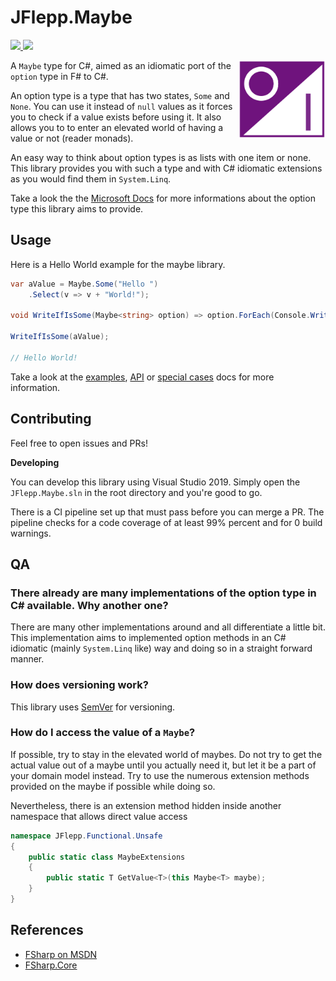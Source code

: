 <h1>JFlepp.Maybe</h1>

<p align="left">
<a href="https://dev.azure.com/jflepp/JFlepp.Maybe/_build/latest?definitionId=11&branchName=master">
  <img src="https://dev.azure.com/jflepp/JFlepp.Maybe/_apis/build/status/jflepp.JFlepp.Maybe?branchName=master" />
</a>
<a href="https://www.nuget.org/packages/JFlepp.Maybe/">
  <img src="https://img.shields.io/nuget/dt/JFlepp.Maybe.svg" />
</a>
</p>

<img align="right" src="Logo.PNG" alt="logo" height="125x" />

A `Maybe` type for C#, aimed as an idiomatic port of the `option` type in F# to C#.

An option type is a type that has two states, `Some` and `None`. You can use it instead of `null` values as it forces
you to check if a value exists before using it. It also allows you to to enter an elevated world of having a value
or not (reader monads).

An easy way to think about option types is as lists with one item or none. This library provides you with such a type and with
C# idiomatic extensions as you would find them in `System.Linq`.

Take a look the the [Microsoft Docs](https://docs.microsoft.com/en-us/dotnet/fsharp/language-reference/options) for more informations about the option type this library aims to provide.

## Usage

Here is a Hello World example for the maybe library. 

~~~ cs
var aValue = Maybe.Some("Hello ")
	.Select(v => v + "World!");

void WriteIfIsSome(Maybe<string> option) => option.ForEach(Console.WriteLine);

WriteIfIsSome(aValue);

// Hello World!
~~~

Take a look at the [examples](docs/examples.md), [API](docs/API.md) or [special cases](docs/SpecialCases.md) docs for more information.

## Contributing

Feel free to open issues and PRs!

__Developing__

You can develop this library using Visual Studio 2019. Simply open the `JFlepp.Maybe.sln` in the root directory and you're good to go.

There is a CI pipeline set up that must pass before you can merge a PR. The pipeline checks for a code coverage of at least 99% percent and for 0 build warnings.

## QA

### There already are many implementations of the option type in C# available. Why another one?

There are many other implementations around and all differentiate a little bit.
This implementation aims to implemented option methods in an C# idiomatic (mainly `System.Linq` like) way
and doing so in a straight forward manner.

### How does versioning work?

This library uses [SemVer](http://semver.org/) for versioning.

### How do I access the value of a `Maybe`?

If possible, try to stay in the elevated world of maybes. Do not try to get the actual value out
of a maybe until you actually need it, but let it be a part of your domain model instead. Try to use the
numerous extension methods provided on the maybe if possible while doing so.

Nevertheless, there is an extension method hidden inside another namespace that allows direct value access

~~~ cs
namespace JFlepp.Functional.Unsafe
{
    public static class MaybeExtensions
    {
        public static T GetValue<T>(this Maybe<T> maybe);
    }
}
~~~

## References

- [FSharp on MSDN](https://msdn.microsoft.com/visualfsharpdocs/conceptual/core.option-module-%5Bfsharp%5D?f=255&MSPPError=-2147217396)
- [FSharp.Core](https://www.nuget.org/packages/FSharp.Core/)
